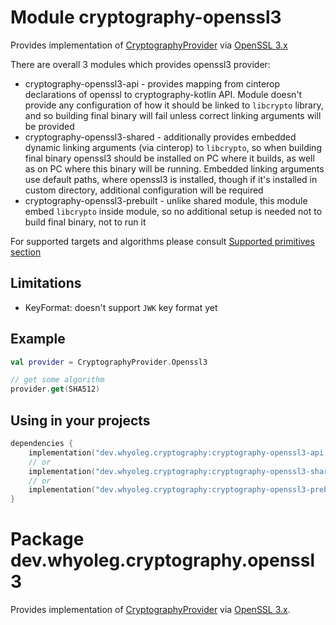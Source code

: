 # Module cryptography-openssl3

Provides implementation of [CryptographyProvider][CryptographyProvider] via [OpenSSL 3.x][OpenSSL 3.x]

There are overall 3 modules which provides openssl3 provider:

* cryptography-openssl3-api - provides mapping from cinterop declarations of openssl to cryptography-kotlin API.
  Module doesn't provide any configuration of how it should be linked to `libcrypto` library, and so building final binary will fail
  unless correct linking arguments will be provided
* cryptography-openssl3-shared - additionally provides embedded dynamic linking arguments (via cinterop) to `libcrypto`,
  so when building final binary openssl3 should be installed on PC where it builds, as well as on PC where this binary will be running.
  Embedded linking arguments use default paths, where openssl3 is installed, though if it's installed in custom directory,
  additional configuration will be required
* cryptography-openssl3-prebuilt - unlike shared module, this module embed `libcrypto` inside module, so no additional setup is needed
  not to build final binary, not to run it

For supported targets and algorithms please consult [Supported primitives section][Supported primitives section]

## Limitations

* KeyFormat: doesn't support `JWK` key format yet

## Example

```kotlin
val provider = CryptographyProvider.Openssl3

// get some algorithm
provider.get(SHA512)
```

## Using in your projects

```kotlin
dependencies {
    implementation("dev.whyoleg.cryptography:cryptography-openssl3-api:0.1.0")
    // or
    implementation("dev.whyoleg.cryptography:cryptography-openssl3-shared:0.1.0")
    // or
    implementation("dev.whyoleg.cryptography:cryptography-openssl3-prebuilt:0.1.0")
}
```

# Package dev.whyoleg.cryptography.openssl3

Provides implementation of [CryptographyProvider][CryptographyProvider] via [OpenSSL 3.x](https://www.openssl.org).

[CryptographyProvider]: https://whyoleg.github.io/cryptography-kotlin/api/cryptography-core/dev.whyoleg.cryptography.provider/-cryptography-provider/index.html

[OpenSSL 3.x]: https://www.openssl.org

[Supported primitives section]: https://whyoleg.github.io/cryptography-kotlin/providers#supported-primitives
